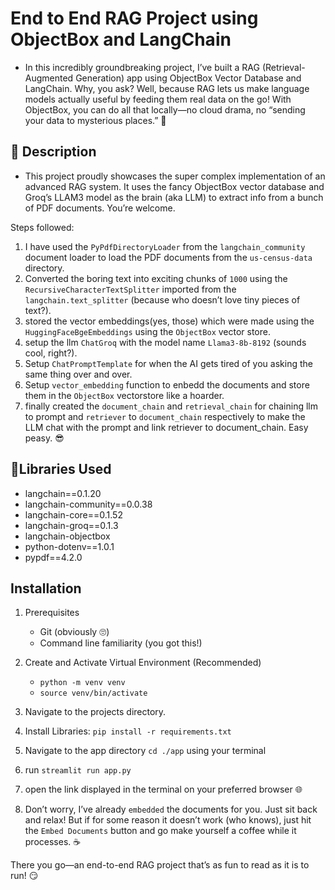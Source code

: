 # End to End RAG Project using ObjectBox and LangChain
 - In this incredibly groundbreaking project, I’ve built a RAG (Retrieval-Augmented Generation) app using ObjectBox Vector Database and LangChain. Why, you ask? Well, because RAG lets us make language models actually useful by feeding them real data on the go! With ObjectBox, you can do all that locally—no cloud drama, no “sending your data to mysterious places.” 🚀

## 📝 Description
- This project proudly showcases the super complex implementation of an advanced RAG system. It uses the fancy ObjectBox vector database and Groq’s LLAM3 model as the brain (aka LLM) to extract info from a bunch of PDF documents. You’re welcome.

Steps  followed:
1. I have used the `PyPdfDirectoryLoader` from the `langchain_community` document loader to load the PDF documents from the `us-census-data` directory.
2. Converted the boring text into exciting chunks of  `1000` using the `RecursiveCharacterTextSplitter` imported from the `langchain.text_splitter` (because who doesn’t love tiny pieces of text?).
3. stored the vector embeddings(yes, those) which were made using the `HuggingFaceBgeEmbeddings` using the `ObjectBox` vector store.
4. setup the llm `ChatGroq` with the model name `Llama3-8b-8192` (sounds cool, right?).
5. Setup `ChatPromptTemplate` for when the AI gets tired of you asking the same thing over and over.
6. Setup `vector_embedding` function to enbedd the documents and store them in the `ObjectBox` vectorstore like a hoarder.
7. finally created the `document_chain` and `retrieval_chain` for chaining llm to prompt and `retriever` to `document_chain` respectively to make the LLM chat with the prompt and link retriever to document_chain. Easy peasy. 😎


## 🔧Libraries Used
 - langchain==0.1.20
 - langchain-community==0.0.38
 - langchain-core==0.1.52
 - langchain-groq==0.1.3
 - langchain-objectbox
 - python-dotenv==1.0.1
 - pypdf==4.2.0

## Installation
 1. Prerequisites
    - Git (obviously 🙄)
    - Command line familiarity (you got this!)

 3. Create and Activate Virtual Environment (Recommended)
    - `python -m venv venv`
    - `source venv/bin/activate`
 4. Navigate to the projects directory.
 5. Install Libraries: `pip install -r requirements.txt`
 6. Navigate to the app directory `cd ./app` using your terminal 
 7. run `streamlit run app.py`
 8. open the link displayed in the terminal on your preferred browser 🌐
 9. Don’t worry, I’ve already `embedded` the documents for you. Just sit back and relax! But if for some reason it doesn’t work (who knows), just hit the `Embed Documents` button and go make yourself a coffee while it processes. ☕

There you go—an end-to-end RAG project that’s as fun to read as it is to run! 😏
